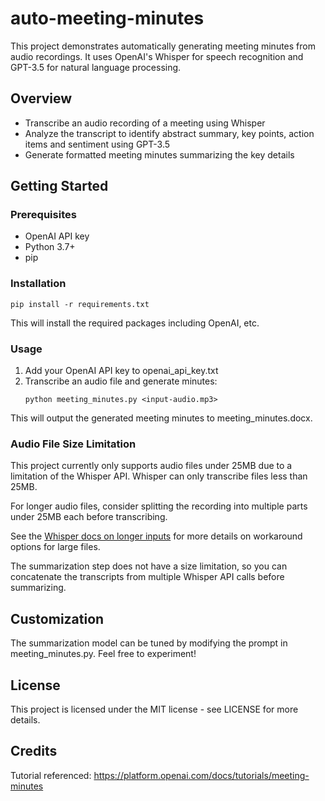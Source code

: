 # auto-meeting-minutes

This project demonstrates automatically generating meeting minutes from audio recordings. It uses OpenAI's Whisper for speech recognition and GPT-3.5 for natural language processing.

## Overview

- Transcribe an audio recording of a meeting using Whisper
- Analyze the transcript to identify abstract summary, key points, action items and sentiment using GPT-3.5
- Generate formatted meeting minutes summarizing the key details

## Getting Started

### Prerequisites

- OpenAI API key
- Python 3.7+
- pip

### Installation
```
pip install -r requirements.txt
```

This will install the required packages including OpenAI, etc. 

### Usage  

1. Add your OpenAI API key to openai_api_key.txt
2. Transcribe an audio file and generate minutes:
    ```
    python meeting_minutes.py <input-audio.mp3>
    ```
This will output the generated meeting minutes to meeting_minutes.docx.

### Audio File Size Limitation

This project currently only supports audio files under 25MB due to a limitation of the Whisper API. Whisper can only transcribe files less than 25MB.

For longer audio files, consider splitting the recording into multiple parts under 25MB each before transcribing. 

See the [Whisper docs on longer inputs](https://platform.openai.com/docs/guides/speech-to-text/longer-inputs) for more details on workaround options for large files.

The summarization step does not have a size limitation, so you can concatenate the transcripts from multiple Whisper API calls before summarizing.


## Customization

The summarization model can be tuned by modifying the prompt in meeting_minutes.py. Feel free to experiment!

## License

This project is licensed under the MIT license - see LICENSE for more details.

## Credits  

Tutorial referenced:
https://platform.openai.com/docs/tutorials/meeting-minutes
